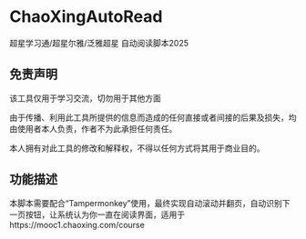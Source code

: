 # ChaoXingAutoRead
超星学习通/超星尔雅/泛雅超星 自动阅读脚本2025

## 免责声明
该工具仅用于学习交流，切勿用于其他方面

由于传播、利用此工具所提供的信息而造成的任何直接或者间接的后果及损失，均由使用者本人负责，作者不为此承担任何责任。

本人拥有对此工具的修改和解释权，不得以任何方式将其用于商业目的。

## 功能描述

本脚本需要配合“Tampermonkey”使用，最终实现自动滚动并翻页，自动识别下一页按钮，让系统认为你一直在阅读界面，适用于https://mooc1.chaoxing.com/course
